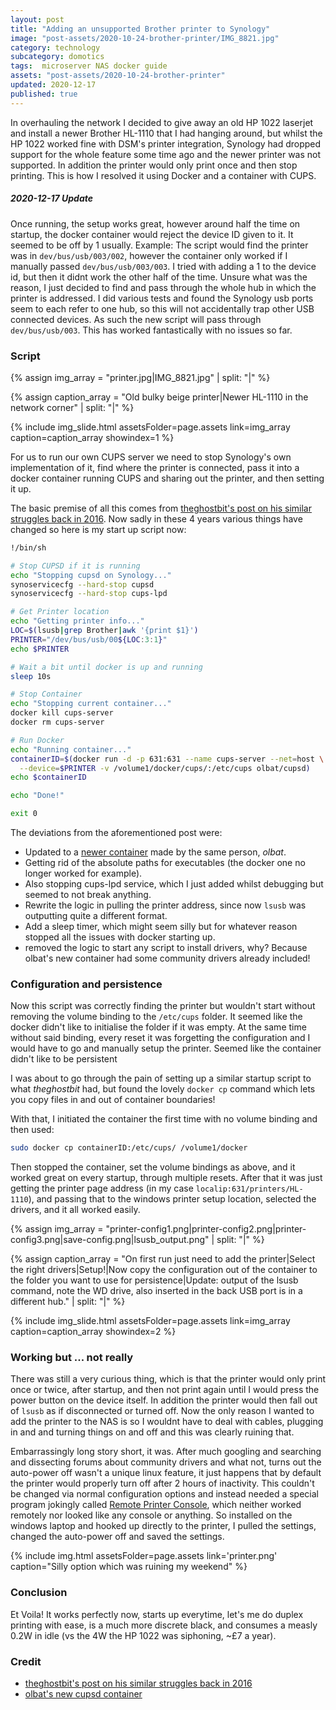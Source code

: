 ```yaml
---
layout: post
title: "Adding an unsupported Brother printer to Synology"
image: "post-assets/2020-10-24-brother-printer/IMG_8821.jpg"
category: technology
subcategory: domotics
tags:  microserver NAS docker guide
assets: "post-assets/2020-10-24-brother-printer"
updated: 2020-12-17
published: true
---
```


In overhauling the network I decided to give away an old HP 1022 laserjet and install a newer Brother HL-1110 that I had hanging around, but whilst the HP 1022 worked fine with DSM's printer integration, Synology had dropped support for the whole feature some time ago and the newer printer was not supported. In addition the printer would only print once and then stop printing.
This is how I resolved it using Docker and a container with CUPS.

##### 2020-12-17 Update
Once running, the setup works great, however around half the time on startup, the docker container would reject the device ID given to it. It seemed to be off by 1 usually.
Example: The script would find the printer was in `dev/bus/usb/003/002`, however the container only worked if I manually passed `dev/bus/usb/003/003`. I tried with adding a 1 to the device id, but then it didnt work the other half of the time. Unsure what was the reason, I just decided to find and pass through the whole hub in which the printer is addressed. I did various tests and found the Synology usb ports seem to each refer to one hub, so this will not accidentally trap other USB connected devices. As such the new script will pass through `dev/bus/usb/003`. This has worked fantastically with no issues so far.

### Script
{% assign img_array = "printer.jpg|IMG_8821.jpg" | split: "|" %}

{% assign caption_array = "Old bulky beige printer|Newer HL-1110 in the network corner" | split: "|" %}

{% include img_slide.html assetsFolder=page.assets link=img_array caption=caption_array showindex=1 %}

For us to run our own CUPS server we need to stop Synology's own implementation of it, find where the printer is connected, pass it into a docker container running CUPS and sharing out the printer, and then setting it up.

The basic premise of all this comes from [theghostbit's post on his similar struggles back in 2016](http://www.theghostbit.com/2016/10/setting-up-cups-server-with-docker-on.html). Now sadly in these 4 years various things have changed so here is my start up script now:

```bash
!/bin/sh

# Stop CUPSD if it is running
echo "Stopping cupsd on Synology..."
synoservicecfg --hard-stop cupsd
synoservicecfg --hard-stop cups-lpd

# Get Printer location
echo "Getting printer info..."
LOC=$(lsusb|grep Brother|awk '{print $1}')
PRINTER="/dev/bus/usb/00${LOC:3:1}"
echo $PRINTER

# Wait a bit until docker is up and running
sleep 10s

# Stop Container
echo "Stopping current container..."
docker kill cups-server
docker rm cups-server

# Run Docker
echo "Running container..."
containerID=$(docker run -d -p 631:631 --name cups-server --net=host \
  --device=$PRINTER -v /volume1/docker/cups/:/etc/cups olbat/cupsd)
echo $containerID

echo "Done!"

exit 0
```

The deviations from the aforementioned post were:
- Updated to a [newer container](registry.hub.docker.com/r/olbat/cupsd) made by the same person, _olbat_.
- Getting rid of the absolute paths for executables (the docker one no longer worked for example).
- Also stopping cups-lpd service, which I just added whilst debugging but seemed to not break anything.
- Rewrite the logic in pulling the printer address, since now `lsusb` was outputting quite a different format.
- Add a sleep timer, which might seem silly but for whatever reason stopped all the issues with docker starting up.
- removed the logic to start any script to install drivers, why? Because olbat's new container had some community drivers already included!

### Configuration and persistence
Now this script was correctly finding the printer but wouldn't start without removing the volume binding to the `/etc/cups` folder. It seemed like the docker didn't like to initialise the folder if it was empty. At the same time without said binding, every reset it was forgetting the configuration and I would have to go and manually setup the printer. Seemed like the container didn't like to be persistent

I was about to go through the pain of setting up a similar startup script to what _theghostbit_ had, but found the lovely `docker cp` command which lets you copy files in and out of container boundaries!

With that, I initiated the container the first time with no volume binding and then used:
```bash
sudo docker cp containerID:/etc/cups/ /volume1/docker
```
Then stopped the container, set the volume bindings as above, and it worked great on every startup, through multiple resets. After that it was just getting the printer page address (in my case `localip:631/printers/HL-1110`), and passing that to the windows printer setup location, selected the drivers, and it all worked easily.

{% assign img_array = "printer-config1.png|printer-config2.png|printer-config3.png|save-config.png|lsusb_output.png" | split: "|" %}

{% assign caption_array = "On first run just need to add the printer|Select the right drivers|Setup!|Now copy the configuration out of the container to the folder you want to use for persistence|Update: output of the lsusb command, note the WD drive, also inserted in the back USB port is in a different hub." | split: "|" %}

{% include img_slide.html assetsFolder=page.assets link=img_array caption=caption_array showindex=2 %}

### Working but ... not really
There was still a very curious thing, which is that the printer would only print once or twice, after startup, and then not print again until I would press the power button on the device itself. In addition the printer would then fall out of `lsusb` as if disconnected or turned off. Now the only reason I wanted to add the printer to the NAS is so I wouldnt have to deal with cables, plugging in and and turning things on and off and this was clearly ruining that.

Embarrassingly long story short, it was. After much googling and searching and dissecting forums about community drivers and what not, turns out the auto-power off wasn't a unique linux feature, it just happens that by default the printer would properly turn off after 2 hours of inactivity. This couldn't be changed via normal configuration options and instead needed a special program jokingly called [Remote Printer Console](https://support.brother.com/g/b/downloadlist.aspx?c=eu_ot&lang=en&prod=hl1110_us_eu_as&os=93&dlid=dlf004873_000&type3=62), which neither worked remotely nor looked like any console or anything. So installed on the windows laptop and hooked up directly to the printer, I pulled the settings, changed the auto-power off and saved the settings.

{% include img.html assetsFolder=page.assets link='printer.png' caption="Silly option which was ruining my weekend" %}

### Conclusion
Et Voila! It works perfectly now, starts up everytime, let's me do duplex printing with ease, is a much more discrete black, and consumes a measly 0.2W in idle (vs the 4W the HP 1022 was siphoning, ~£7 a year).

### Credit
- [theghostbit's post on his similar struggles back in 2016](http://www.theghostbit.com/2016/10/setting-up-cups-server-with-docker-on.html)
- [olbat's new cupsd container](registry.hub.docker.com/r/olbat/cupsd)
